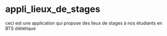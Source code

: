 # appli_lieux_de_stages
ceci est une application qui propose des lieux de stages à nos étudiants en BTS diététique

